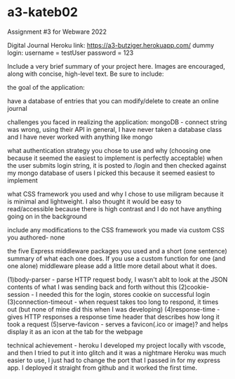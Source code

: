 # a3-kateb02
Assignment #3 for Webware 2022


Digital Journal
Heroku link: https://a3-butziger.herokuapp.com/
dummy login:
username = testUser
password = 123

Include a very brief summary of your project here. Images are encouraged, along with concise, high-level text. Be sure to include:

the goal of the application:

have a database of entries that you can modify/delete to create an online journal

challenges you faced in realizing the application:
mongoDB - connect string was wrong, using their API in general, I have never taken a database class and I have never worked with 
anything like  mongo

what authentication strategy you chose to use and why (choosing one because it seemed the easiest to implement is perfectly acceptable)
when the user submits login string, it is posted to /login and then checked against my mongo database of users
I picked this because it  seemed  easiest to implement

what CSS framework you used and why
I chose to use miligram because it is minimal and lightweight. I also thought it would be easy to read/accessible because there is high contrast
and I do not have anything going on in the background

include any modifications to the CSS framework you made via custom CSS you authored- none

the five Express middleware packages you used and a short (one sentence) summary of what each one does. 
If you use a custom function for one (and one alone) middleware please add a little more detail about what it does.

(1)body-parser - parse HTTP request body, I wasn't ablt to look at the JSON contents of what I was sending back and forth without this
(2)cookie-session - I needed this for the login, stores cookie on successful login
(3)connection-timeout - when request takes too long to respond, it times out (but none of mine did this when I was developing)
(4)response-time - gives HTTP responses a response time header that describes how long it took a request
(5)serve-favicon - serves a favicon(.ico or image)? and helps display  it  as  an icon at the tab for the webpage

technical achievement - heroku
I developed my project locally with vscode, and then I tried to put it into glitch and it was a nightmare
Heroku was much easier to use, I just had to change the port that I passed in for my express app.
I deployed it straight from github and it worked the first time.
